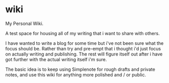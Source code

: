 # wiki
My Personal Wiki.

A test space for housing all of my writing that i want to share with others.

I have wanted to write a blog for some time but i've not been sure what the focus should be. Rather than try and pre-empt that i thought i'd just focus on actually writing and publishing. The rest will figure itself out after i have got further with the actual writing itself i'm sure.

The basic idea is to keep using Simplenote for rough drafts and private notes, and use this wiki for anything more polished and / or public.

